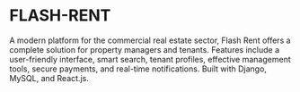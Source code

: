 # FLASH-RENT
A modern platform for the commercial real estate sector, Flash Rent offers a complete solution for property managers and tenants. Features include a user-friendly interface, smart search, tenant profiles, effective management tools, secure payments, and real-time notifications. Built with Django, MySQL, and React.js.
